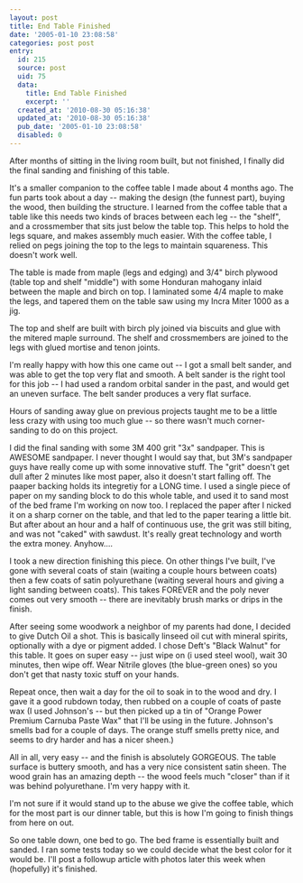 ```yaml
---
layout: post
title: End Table Finished
date: '2005-01-10 23:08:58'
categories: post post
entry:
  id: 215
  source: post
  uid: 75
  data:
    title: End Table Finished
    excerpt: ''
  created_at: '2010-08-30 05:16:38'
  updated_at: '2010-08-30 05:16:38'
  pub_date: '2005-01-10 23:08:58'
  disabled: 0
---
```


After months of sitting in the living room built, but
not finished, I finally did the final sanding and
finishing of this table.

It's a smaller companion to the coffee table I made
about 4 months ago. The fun parts took about a day --
making the design (the funnest part), buying the wood,
then building the structure. I learned from the
coffee table that a table like this needs two kinds of
braces between each leg -- the "shelf", and a
crossmember that sits just below the table top. This
helps to hold the legs square, and makes assembly much
easier. With the coffee table, I relied on pegs
joining the top to the legs to maintain squareness.
This doesn't work well.

The table is made from maple (legs and edging) and
3/4" birch plywood (table top and shelf "middle") with
some Honduran mahogany inlaid between the maple and
birch on top. I laminated some 4/4 maple to make the
legs, and tapered them on the table saw using my Incra
Miter 1000 as a jig.

The top and shelf are built with birch ply joined via
biscuits and glue with the mitered maple surround.
The shelf and crossmembers are joined to the legs with
glued mortise and tenon joints.

I'm really happy with how this one came out -- I got a
small belt sander, and was able to get the top very
flat and smooth. A belt sander is the right tool for
this job -- I had used a random orbital sander in the
past, and would get an uneven surface. The belt
sander produces a very flat surface.

Hours of sanding away glue on previous projects taught
me to be a little less crazy with using too much glue
-- so there wasn't much corner-sanding to do on this
project.

I did the final sanding with some 3M 400 grit "3x"
sandpaper. This is AWESOME sandpaper. I never
thought I would say that, but 3M's sandpaper guys have
really come up with some innovative stuff. The "grit"
doesn't get dull after 2 minutes like most paper,
also it doesn't start falling off. The paaper backing
holds its integretiy for a LONG time. I used a single
piece of paper on my sanding block to do this whole
table, and used it to sand most of the bed frame I'm
working on now too. I replaced the paper after I
nicked it on a sharp corner on the table, and that led
to the paper tearing a little bit. But after about an
hour and a half of continuous use, the grit was still
biting, and was not "caked" with sawdust. It's really
great technology and worth the extra money.
Anyhow....

I took a new direction finishing this piece. On other
things I've built, I've gone with several coats of
stain (waiting a couple hours between coats) then a
few coats of satin polyurethane (waiting several hours
and giving a light sanding between coats). This takes
FOREVER and the poly never comes out very smooth --
there are inevitably brush marks or drips in the
finish.

After seeing some woodwork a neighbor of my parents
had done, I decided to give Dutch Oil a shot. This is
basically linseed oil cut with mineral spirits,
optionally with a dye or pigment added. I chose
Deft's "Black Walnut" for this table. It goes on
super easy -- just wipe on (i used steel wool), wait
30 minutes, then wipe off. Wear Nitrile gloves (the
blue-green ones) so you don't get that nasty toxic
stuff on your hands.

Repeat once, then wait a day for the oil to soak in to
the wood and dry. I gave it a good rubdown today,
then rubbed on a couple of coats of paste wax (I used
Johnson's -- but then picked up a tin of "Orange Power
Premium Carnuba Paste Wax" that I'll be using in the
future. Johnson's smells bad for a couple of days.
The orange stuff smells pretty nice, and seems to dry
harder and has a nicer sheen.)

All in all, very easy -- and the finish is absolutely
GORGEOUS. The table surface is buttery smooth, and
has a very nice consistent satin sheen. The wood
grain has an amazing depth -- the wood feels much
"closer" than if it was behind polyurethane. I'm very
happy with it.

I'm not sure if it would stand up to the abuse we give
the coffee table, which for the most part is our
dinner table, but this is how I'm going to finish
things from here on out.

So one table down, one bed to go. The bed frame is
essentially built and sanded. I ran some tests today
so we could decide what the best color for it would
be. I'll post a followup article with photos later
this week when (hopefully) it's finished.
